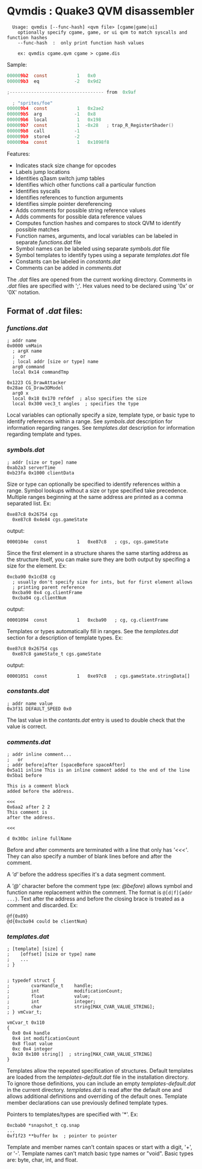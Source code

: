# Qvmdis : Quake3 QVM disassembler

```
  Usage: qvmdis [--func-hash] <qvm file> [cgame|game|ui]
    optionally specify cgame, game, or ui qvm to match syscalls and function hashes
    --func-hash  :  only print function hash values

    ex: qvmdis cgame.qvm cgame > cgame.dis
```

Sample:

```c
000009b2  const           1   0x0
000009b3  eq             -2   0x9d2

;----------------------------------- from  0x9af

  ; "sprites/foe"
000009b4  const           1   0x2ae2
000009b5  arg            -1   0x8
000009b6  local           1   0x198
000009b7  const           1  -0x28   ; trap_R_RegisterShader()
000009b8  call           -1
000009b9  store4         -2
000009ba  const           1   0x1098f8
```

Features:

* Indicates stack size change for opcodes
* Labels jump locations
* Identities q3asm switch jump tables
* Identifies which other functions call a particular function
* Identifies syscalls
* Identifies references to function arguments
* Identifies simple pointer dereferencing
* Adds comments for possible string reference values
* Adds comments for possible data reference values
* Computes function hashes and compares to stock QVM to identify possible
matches
* Function names, arguments, and local variables can be labeled in separate
*functions.dat* file
* Symbol names can be labeled using separate *symbols.dat* file
* Symbol templates to identify types using a separate *templates.dat* file
* Constants can be labeled in *constants.dat*
* Comments can be added in *comments.dat*

The *.dat* files are opened from the current working directory.  Comments in
*.dat* files are specified with ';'.  Hex values need to be declared using '0x' or '0X' notation.

## Format of *.dat* files:

### *functions.dat* ###

    ; addr name
    0x0000 vmMain
      ; argX name
      ;  or
      ; local addr [size or type] name
      arg0 command
      local 0x14 commandTmp

    0x1223 CG_DrawAttacker
    0x28ae CG_Draw3DModel
      arg0 x
      local 0x18 0x170 refdef  ; also specifies the size
      local 0x300 vec3_t angles  ; specifies the type

Local variables can optionally specify a size, template type, or basic type to
identify references within a range.  See *symbols.dat* description for
information regarding ranges.  See *templates.dat* description for information
regarding template and types.

### *symbols.dat* ###

    ; addr [size or type] name
    0xab2a3 serverTime
    0xb23fa 0x1000 clientData

Size or type can optionally be specified to identify references within a range.
Symbol lookups without a size or type specified take precedence.  Multiple
ranges beginning at the same address are printed as a comma separated list.
Ex:

    0xe87c8 0x26754 cgs
      0xe87c8 0x4e84 cgs.gameState

output:

```0000104e  const           1   0xe87c8   ; cgs, cgs.gameState```

Since the first element in a structure shares the same starting address as the
structure itself, you can make sure they are both output by specifing a size
for the element.  Ex:

    0xcba90 0x1cd38 cg
      ; usually don't specify size for ints, but for first element allows
      ; printing parent reference
      0xcba90 0x4 cg.clientFrame
      0xcba94 cg.clientNum

output:

```00001094  const           1   0xcba90   ; cg, cg.clientFrame```

Templates or types automatically fill in ranges.  See the *templates.dat*
section for a description of template types.  Ex:

    0xe87c8 0x26754 cgs
      0xe87c8 gameState_t cgs.gameState

output:

```00001051  const           1   0xe97c8   ; cgs.gameState.stringData[]```

### *constants.dat* ###

    ; addr name value
    0x3f31 DEFAULT_SPEED 0x0

The last value in the *contants.dat* entry is used to double check that the
value is correct.

### *comments.dat* ###

    ; addr inline comment...
    ;   or
    ; addr before|after [spaceBefore spaceAfter]
    0x5a11 inline This is an inline comment added to the end of the line
    0x5ba1 before

    This is a comment block
    added before the address.

    <<<
    0x6aa2 after 2 2
    This comment is
    after the address.

    <<<

    d 0x30bc inline fullName

Before and after comments are terminated with a line that only has _'<<<'_.
They can also specify a number of blank lines before and after the comment.

A _'d'_ before the address specifies it's a data segment comment.

A _'@'_ character before the comment type (ex: _@before_) allows symbol and
function name replacement within the comment.  The format is
`@[d|f]{addr ...}`.  Text after the address and before the closing brace is
treated as a comment and discarded.  Ex:

    @f{0x89}
    @d{0xcba94 could be clientNum}

### *templates.dat* ###

    ; [template] [size] {
    ;    [offset] [size or type] name
    ;    ...
    ; }


    ; typedef struct {
    ;        cvarHandle_t    handle;
    ;        int             modificationCount;
    ;        float           value;
    ;        int             integer;
    ;        char            string[MAX_CVAR_VALUE_STRING];
    ; } vmCvar_t;

    vmCvar_t 0x110
    {
      0x0 0x4 handle
      0x4 int modificationCount
      0x8 float value
      0xc 0x4 integer
      0x10 0x100 string[]  ; string[MAX_CVAR_VALUE_STRING]
    }

Templates allow the repeated specification of structures.  Default templates
are loaded from the *templates-default.dat* file in the installation directory.
To ignore those definitions, you can include an empty *templates-default.dat*
in the current directory.  *templates.dat* is read after the default one and
allows additional definitions and overriding of the default ones.  Template
member declarations can use previously defined template types.

Pointers to templates/types are specified with '*'.  Ex:

    0xcbab0 *snapshot_t cg.snap
    ...
    0xf1f23 **buffer bx  ; pointer to pointer

Template and member names can't contain spaces or start with a digit, '+', or
'-'.  Template names can't match basic type names or "void".  Basic types are:
byte, char, int, and float.

